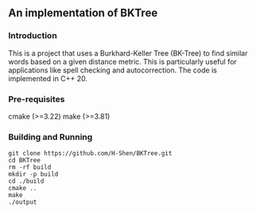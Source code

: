 ## An implementation of BKTree

### Introduction

This is a project that uses a Burkhard-Keller Tree (BK-Tree) to find similar words based on a given distance metric. 
This is particularly useful for applications like spell checking and autocorrection.
The code is implemented in C++ 20.

### Pre-requisites

cmake (>=3.22)
make (>=3.81)

### Building and Running

```shell
git clone https://github.com/H-Shen/BKTree.git
cd BKTree
rm -rf build
mkdir -p build
cd ./build
cmake ..
make
./output
```
